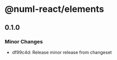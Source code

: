 # @numl-react/elements

## 0.1.0
### Minor Changes

- df99c4d: Release minor release from changeset
